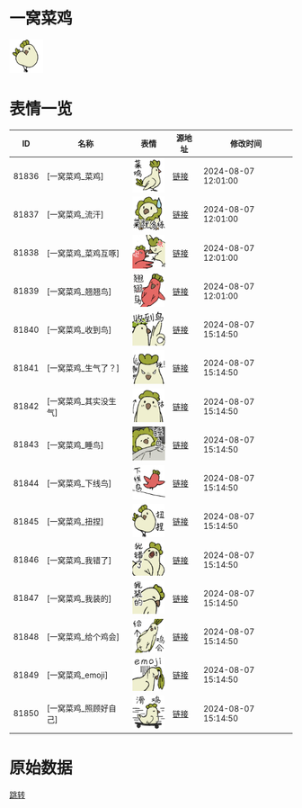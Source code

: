 # 一窝菜鸡

<img src="./cover.png" height="60" alt="cover" />

# 表情一览

|ID|名称|表情|源地址|修改时间|
|----|----|----|----|----|
|81836|[一窝菜鸡_菜鸡]|<img src="./pic/081836_%5B一窝菜鸡_菜鸡%5D.png" height="60" alt="菜鸡"/>|[链接](https://i0.hdslb.com/bfs/garb/b1fb986f088a9f65c5caff6f7541f1e330528b79.png)|2024-08-07 12:01:00|
|81837|[一窝菜鸡_流汗]|<img src="./pic/081837_%5B一窝菜鸡_流汗%5D.png" height="60" alt="流汗"/>|[链接](https://i0.hdslb.com/bfs/garb/24ec09e8b2f092e7ddb784864a52c45b9515da05.png)|2024-08-07 12:01:00|
|81838|[一窝菜鸡_菜鸡互啄]|<img src="./pic/081838_%5B一窝菜鸡_菜鸡互啄%5D.png" height="60" alt="菜鸡互啄"/>|[链接](https://i0.hdslb.com/bfs/garb/567aa5c1d440627715ed478f741d0e44950f4a6f.png)|2024-08-07 12:01:00|
|81839|[一窝菜鸡_翘翘鸟]|<img src="./pic/081839_%5B一窝菜鸡_翘翘鸟%5D.png" height="60" alt="翘翘鸟"/>|[链接](https://i0.hdslb.com/bfs/garb/04a7202f4cc712c53e923dc64b67f185d436e0eb.png)|2024-08-07 12:01:00|
|81840|[一窝菜鸡_收到鸟]|<img src="./pic/081840_%5B一窝菜鸡_收到鸟%5D.png" height="60" alt="收到鸟"/>|[链接](https://i0.hdslb.com/bfs/garb/9478b802f3b650339353b138a84f5c11ebed6b13.png)|2024-08-07 15:14:50|
|81841|[一窝菜鸡_生气了？]|<img src="./pic/081841_%5B一窝菜鸡_生气了？%5D.png" height="60" alt="生气了？"/>|[链接](https://i0.hdslb.com/bfs/garb/cc543b96f9e1be70d7f722aef5120d4676693a14.png)|2024-08-07 15:14:50|
|81842|[一窝菜鸡_其实没生气]|<img src="./pic/081842_%5B一窝菜鸡_其实没生气%5D.png" height="60" alt="其实没生气"/>|[链接](https://i0.hdslb.com/bfs/garb/682e5f8486a1ce3279cea620020feb7f26b51279.png)|2024-08-07 15:14:50|
|81843|[一窝菜鸡_睡鸟]|<img src="./pic/081843_%5B一窝菜鸡_睡鸟%5D.png" height="60" alt="睡鸟"/>|[链接](https://i0.hdslb.com/bfs/garb/a729af9d774132255ca490718a59b5212ca05789.png)|2024-08-07 15:14:50|
|81844|[一窝菜鸡_下线鸟]|<img src="./pic/081844_%5B一窝菜鸡_下线鸟%5D.png" height="60" alt="下线鸟"/>|[链接](https://i0.hdslb.com/bfs/garb/ca683e2aa17240b6c96c32667b523f2dd4db0364.png)|2024-08-07 15:14:50|
|81845|[一窝菜鸡_扭捏]|<img src="./pic/081845_%5B一窝菜鸡_扭捏%5D.png" height="60" alt="扭捏"/>|[链接](https://i0.hdslb.com/bfs/garb/e8934ab2ababe03b9a0cf92170e22eba8477bccf.png)|2024-08-07 15:14:50|
|81846|[一窝菜鸡_我错了]|<img src="./pic/081846_%5B一窝菜鸡_我错了%5D.png" height="60" alt="我错了"/>|[链接](https://i0.hdslb.com/bfs/garb/4614b8ddeb3a8cf4b88ef09c5ed747de7f854b8c.png)|2024-08-07 15:14:50|
|81847|[一窝菜鸡_我装的]|<img src="./pic/081847_%5B一窝菜鸡_我装的%5D.png" height="60" alt="我装的"/>|[链接](https://i0.hdslb.com/bfs/garb/c1349b84bf7b10449bc44e863d5c3083a9f750cf.png)|2024-08-07 15:14:50|
|81848|[一窝菜鸡_给个鸡会]|<img src="./pic/081848_%5B一窝菜鸡_给个鸡会%5D.png" height="60" alt="给个鸡会"/>|[链接](https://i0.hdslb.com/bfs/garb/e68f276d1bdfad7bf3a7cb94ba50201aeb18f748.png)|2024-08-07 15:14:50|
|81849|[一窝菜鸡_emoji]|<img src="./pic/081849_%5B一窝菜鸡_emoji%5D.png" height="60" alt="emoji"/>|[链接](https://i0.hdslb.com/bfs/garb/771d45eedbd423b234aac4a982501664832315cf.png)|2024-08-07 15:14:50|
|81850|[一窝菜鸡_照顾好自己]|<img src="./pic/081850_%5B一窝菜鸡_照顾好自己%5D.png" height="60" alt="照顾好自己"/>|[链接](https://i0.hdslb.com/bfs/garb/1636d1585c2540185b047edf71d99ac45d6459aa.png)|2024-08-07 15:14:50|

# 原始数据

[跳转](./raw.json)

